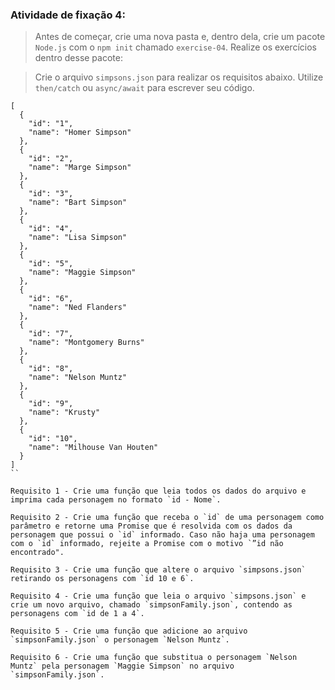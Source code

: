 ###  Atividade de fixação 4:
> Antes de começar, crie uma nova pasta e, dentro dela, crie um pacote `Node.js` com o `npm init` chamado `exercise-04`. Realize os exercícios dentro desse pacote:

> Crie o arquivo `simpsons.json` para realizar os requisitos abaixo. Utilize `then/catch` ou `async/await` para escrever seu código.

```
[
  {
    "id": "1",
    "name": "Homer Simpson"
  },
  {
    "id": "2",
    "name": "Marge Simpson"
  },
  {
    "id": "3",
    "name": "Bart Simpson"
  },
  {
    "id": "4",
    "name": "Lisa Simpson"
  },
  {
    "id": "5",
    "name": "Maggie Simpson"
  },
  {
    "id": "6",
    "name": "Ned Flanders"
  },
  {
    "id": "7",
    "name": "Montgomery Burns"
  },
  {
    "id": "8",
    "name": "Nelson Muntz"
  },
  {
    "id": "9",
    "name": "Krusty"
  },
  {
    "id": "10",
    "name": "Milhouse Van Houten"
  }
]
``

Requisito 1 - Crie uma função que leia todos os dados do arquivo e imprima cada personagem no formato `id - Nome`.

Requisito 2 - Crie uma função que receba o `id` de uma personagem como parâmetro e retorne uma Promise que é resolvida com os dados da personagem que possui o `id` informado. Caso não haja uma personagem com o `id` informado, rejeite a Promise com o motivo `”id não encontrado".

Requisito 3 - Crie uma função que altere o arquivo `simpsons.json` retirando os personagens com `id 10 e 6`.

Requisito 4 - Crie uma função que leia o arquivo `simpsons.json` e crie um novo arquivo, chamado `simpsonFamily.json`, contendo as personagens com `id de 1 a 4`.

Requisito 5 - Crie uma função que adicione ao arquivo `simpsonFamily.json` o personagem `Nelson Muntz`.

Requisito 6 - Crie uma função que substitua o personagem `Nelson Muntz` pela personagem `Maggie Simpson` no arquivo `simpsonFamily.json`.


